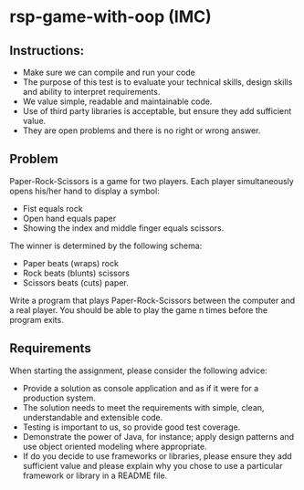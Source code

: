 # rsp-game-with-oop (IMC)


## Instructions:
  + Make sure we can compile and run your code
  + The purpose of this test is to evaluate your technical skills, design skills and ability to interpret
requirements. 
  + We value simple, readable and maintainable code. 
  + Use of third party libraries is
acceptable, but ensure they add sufficient value.
  + They are open problems and there is no right or wrong answer.

## Problem

Paper-Rock-Scissors is a game for two players. Each player simultaneously opens his/her hand to display
a symbol:
+ Fist equals rock
+ Open hand equals paper
+ Showing the index and middle finger equals scissors.

The winner is determined by the following schema:
+ Paper beats (wraps) rock
+ Rock beats (blunts) scissors
+ Scissors beats (cuts) paper.

Write a program that plays Paper-Rock-Scissors between the computer and a real player. You should be
able to play the game n times before the program exits.

## Requirements 

When starting the assignment, please consider the following advice:

+ Provide a solution as console application and as if it were for a production system. 
+ The solution needs to meet the requirements with simple, clean, understandable and extensible code. 
+ Testing is important to us, so provide good test coverage. 
+ Demonstrate the power of Java, for instance; apply design patterns and use object oriented modeling where appropriate. 
+ If do you decide to use frameworks or libraries, please ensure they add sufficient value and please explain why you chose to use a particular framework or library in a README file.
